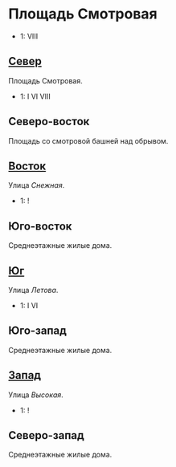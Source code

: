 # Площадь Смотровая

* 1:    VIII

## [Север](./590045.md)

Площадь Смотровая.

* 1:    I   VI  VIII

## Северо-восток

Площадь со смотровой башней над обрывом.

## [Восток](./595050.md)

Улица *Снежная*.

* 1:    !

## Юго-восток

Среднеэтажные жилые дома.

## [Юг](./590070.md)

Улица *Летова*.

* 1:    I   VI

## Юго-запад

Среднеэтажные жилые дома.

## [Запад](./585050.md)

Улица *Высокая*.

* 1:    !

## Северо-запад

Среднеэтажные жилые дома.
